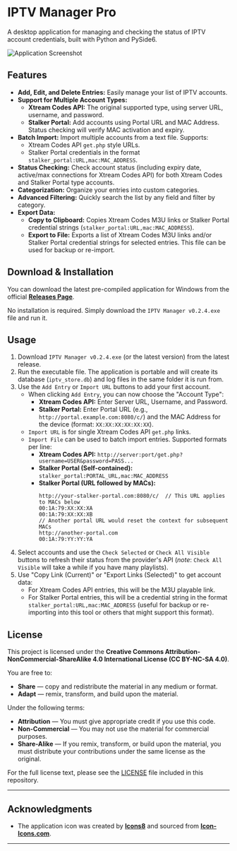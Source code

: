 # IPTV Manager Pro

A desktop application for managing and checking the status of IPTV account credentials, built with Python and PySide6. 

![Application Screenshot](https://i.imgur.com/UfFyNok.png)

## Features

- **Add, Edit, and Delete Entries:** Easily manage your list of IPTV accounts.
- **Support for Multiple Account Types:**
    - **Xtream Codes API:** The original supported type, using server URL, username, and password.
    - **Stalker Portal:** Add accounts using Portal URL and MAC Address. Status checking will verify MAC activation and expiry.
- **Batch Import:** Import multiple accounts from a text file. Supports:
    - Xtream Codes API `get.php` style URLs.
    - Stalker Portal credentials in the format `stalker_portal:URL,mac:MAC_ADDRESS`.
- **Status Checking:** Check account status (including expiry date, active/max connections for Xtream Codes API) for both Xtream Codes and Stalker Portal type accounts.
- **Categorization:** Organize your entries into custom categories.
- **Advanced Filtering:** Quickly search the list by any field and filter by category.
- **Export Data:**
    - **Copy to Clipboard:** Copies Xtream Codes M3U links or Stalker Portal credential strings (`stalker_portal:URL,mac:MAC_ADDRESS`).
    - **Export to File:** Exports a list of Xtream Codes M3U links and/or Stalker Portal credential strings for selected entries. This file can be used for backup or re-import.


## Download & Installation

You can download the latest pre-compiled application for Windows from the official **[Releases Page](https://github.com/phantomlimb717/IPTV-Manager-Pro/releases)**.

No installation is required. Simply download the `IPTV Manager v0.2.4.exe` file and run it.

## Usage

1.  Download `IPTV Manager v0.2.4.exe` (or the latest version) from the latest release.
2.  Run the executable file. The application is portable and will create its database (`iptv_store.db`) and log files in the same folder it is run from.
3.  Use the `Add Entry` or `Import URL` buttons to add your first account.
    *   When clicking `Add Entry`, you can now choose the "Account Type":
        *   **Xtream Codes API:** Enter Server URL, Username, and Password.
        *   **Stalker Portal:** Enter Portal URL (e.g., `http://portal.example.com:8080/c/`) and the MAC Address for the device (format: `XX:XX:XX:XX:XX:XX`).
    *   `Import URL` is for single Xtream Codes API `get.php` links.
    *   `Import File` can be used to batch import entries. Supported formats per line:
        *   **Xtream Codes API:** `http://server:port/get.php?username=USER&password=PASS...`
        *   **Stalker Portal (Self-contained):** `stalker_portal:PORTAL_URL,mac:MAC_ADDRESS`
        *   **Stalker Portal (URL followed by MACs):**
            ```
            http://your-stalker-portal.com:8080/c/  // This URL applies to MACs below
            00:1A:79:XX:XX:XA
            00:1A:79:XX:XX:XB
            // Another portal URL would reset the context for subsequent MACs
            http://another-portal.com
            00:1A:79:YY:YY:YA
            ```
4.  Select accounts and use the `Check Selected` or `Check All Visible` buttons to refresh their status from the provider's API (*note*: `Check All Visible` will take a while if you have many playlists).
5.  Use "Copy Link (Current)" or "Export Links (Selected)" to get account data:
    *   For Xtream Codes API entries, this will be the M3U playable link.
    *   For Stalker Portal entries, this will be a credential string in the format `stalker_portal:URL,mac:MAC_ADDRESS` (useful for backup or re-importing into this tool or others that might support this format).

## License

This project is licensed under the **Creative Commons Attribution-NonCommercial-ShareAlike 4.0 International License (CC BY-NC-SA 4.0)**.

You are free to:

- **Share** — copy and redistribute the material in any medium or format.
- **Adapt** — remix, transform, and build upon the material.

Under the following terms:

- **Attribution** — You must give appropriate credit if you use this code.
- **Non-Commercial** — You may not use the material for commercial purposes.
- **Share-Alike** — If you remix, transform, or build upon the material, you must distribute your contributions under the same license as the original.

For the full license text, please see the [LICENSE](LICENSE) file included in this repository.

---

## Acknowledgments


- The application icon was created by **[Icons8](https://icons8.com)** and sourced from **[Icon-Icons.com](https://icon-icons.com/icon/tv-television-screen/54127)**.


---
